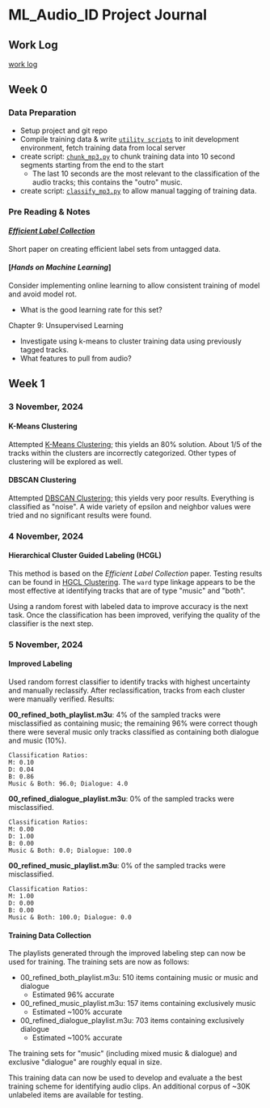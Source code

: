 # ML_Audio_ID Project Journal

## Work Log

[work log](https://docs.google.com/spreadsheets/d/1Cv_RgunlO0N1p7FwOmZY59oMYiBCcdY5pVAlBwqEcnM/edit?usp=sharing)

## Week 0

### Data Preparation

- Setup project and git repo
- Compile training data  & write [`utility scripts`](./utilities/) to init development environment, fetch training data from local server
- create script: [`chunk_mp3.py`](./chunk_mp3.py) to chunk training data into 10 second segments starting from the end to the start
  - The last 10 seconds are the most relevant to the classification of the audio tracks; this contains the "outro" music.
- create script: [`classify_mp3.py`](./classify_mp3.py) to allow manual tagging of training data.

### Pre Reading & Notes

#### [*Efficient Label Collection*](./Wigness_Efficient_Label_Collection_2015_CVPR_paper.pdf)

Short paper on creating efficient label sets from untagged data.

#### [*Hands on Machine Learning*]

Consider implementing online learning to allow consistent training of model and avoid model rot.

- What is the good learning rate for this set?

Chapter 9: Unsupervised Learning

- Investigate using k-means to cluster training data using previously tagged tracks.
- What features to pull from audio?

## Week 1

### 3 November, 2024

#### K-Means Clustering 

Attempted [K-Means Clustering](./kmeans_clustering.ipynb); this yields an 80% solution. About 1/5 of the tracks within the clusters are incorrectly categorized. Other types of clustering will be explored as well.

#### DBSCAN Clustering

Attempted [DBSCAN Clustering](./DBSCAN_clustering.ipynb); this yields very poor results. Everything is classified as "noise". A wide variety of epsilon and neighbor values were tried and no significant results were found.

### 4 November, 2024

#### Hierarchical Cluster Guided Labeling (HCGL)

This method is based on the *Efficient Label Collection* paper. Testing results can be found in [HGCL Clustering](./clustering_HGCL_testing.ipynb). The `ward` type linkage appears to be the most effective at identifying tracks that are of type "music" and "both".

Using a random forest with labeled data to improve accuracy is the next task. Once the classification has been improved, verifying the quality of the classifier is the next step.

### 5 November, 2024

#### Improved Labeling

Used random forrest classifier to identify tracks with highest uncertainty and manually reclassify. After reclassification, tracks from each cluster were manually verified. Results:

**00_refined_both_playlist.m3u**: 4% of the sampled tracks were misclassified as containing music; the remaining 96% were correct though there were several music only tracks classified as containing both dialogue and music (10%).

```Text
Classification Ratios:
M: 0.10
D: 0.04
B: 0.86
Music & Both: 96.0; Dialogue: 4.0
```

**00_refined_dialogue_playlist.m3u**: 0% of the sampled tracks were misclassified.

```Text
Classification Ratios:
M: 0.00
D: 1.00
B: 0.00
Music & Both: 0.0; Dialogue: 100.0
```

**00_refined_music_playlist.m3u**: 0% of the sampled tracks were misclassified.

```Text
Classification Ratios:
M: 1.00
D: 0.00
B: 0.00
Music & Both: 100.0; Dialogue: 0.0
```

#### Training Data Collection

The playlists generated through the improved labeling step can now be used for training. The training sets are now as follows:

- 00_refined_both_playlist.m3u: 510 items containing music or music and dialogue
  - Estimated 96% accurate
- 00_refined_music_playlist.m3u: 157 items containing exclusively music
  - Estimated ~100% accurate
- 00_refined_dialogue_playlist.m3u: 703 items containing exclusively dialogue
  - Estimated ~100% accurate

The training sets for "music" (including mixed music & dialogue) and exclusive "dialogue" are roughly equal in size.

This training data can now be used to develop and evaluate a the best training scheme for identifying audio clips. An additional corpus of ~30K unlabeled items are available for testing.

